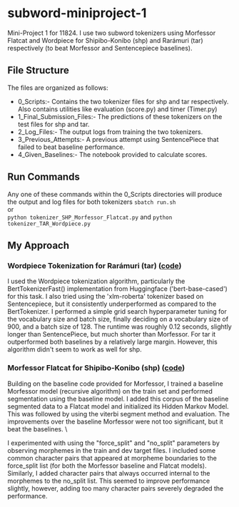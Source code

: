 # subword-miniproject-1
Mini-Project 1 for 11824. I use two subword tokenizers using Morfessor Flatcat and Wordpiece for Shipibo-Konibo (shp) and Rarámuri (tar) respectively (to beat Morfessor and Sentencepiece baselines).
 ## File Structure
The files are organized as follows:
- 0_Scripts:- Contains the two tokenizer files for shp and tar respectively. Also contains utilities like evaluation (score.py) and timer (Timer.py)
- 1_Final_Submission_Files:- The predictions of these tokenizers on the test files for shp and tar.
- 2_Log_Files:- The output logs from training the two tokenizers.
- 3_Previous_Attempts:- A previous attempt using SentencePiece that failed to beat baseline performance.
- 4_Given_Baselines:- The notebook provided to calculate scores.

 ## Run Commands
 Any one of these commands within the 0_Scripts directories will produce the output and log files for both tokenizers
`sbatch run.sh` \
or \
`python tokenizer_SHP_Morfessor_Flatcat.py` and
`python tokenizer_TAR_Wordpiece.py`

 ## My Approach
### Wordpiece Tokenization for Rarámuri (tar) ([code](https://github.com/Aadit3003/subword-miniproject-1/blob/7dd2aca9aecd7bf9b28f99a1d81c56613a8b4cd4/0_Scripts/tokenizer_TAR_Wordpiece.py))
I used the Wordpiece tokenization algorithm, particularly the BertTokenizerFast() implementation from Huggingface ('bert-base-cased') for this task. I also tried using the 'xlm-roberta' tokenizer based on Sentencepiece, but it consistently underperformed as compared to the BertTokenizer. I performed a simple grid search hyperparameter tuning for the vocabulary size and batch size, finally deciding on a vocabulary size of 900, and a batch size of 128. The runtime was roughly 0.12 seconds, slightly longer than SentencePiece, but much shorter than Morfessor. For tar it outperformed both baselines by a relatively large margin. However, this algorithm didn't seem to work as well for shp.

### Morfessor Flatcat for Shipibo-Konibo (shp) ([code](https://github.com/Aadit3003/subword-miniproject-1/blob/7dd2aca9aecd7bf9b28f99a1d81c56613a8b4cd4/0_Scripts/tokenizer_SHP_Morfessor_Flatcat.py))
Building on the baseline code provided for Morfessor, I trained a baseline Morfessor model (recursive algorithm) on the train set and performed segmentation using the baseline model. I added this corpus of the baseline segmented data to a Flatcat model and initialized its Hidden Markov Model. This was followed by using the viterbi segment method and evaluation. The improvements over the baseline Morfessor were not too significant, but it beat the baselines. \

I experimented with using the "force_split" and "no_split" parameters by observing morphemes in the train and dev target files. I included some common character pairs that appeared at morpheme boundaries to the force_split list (for both the Morfessor baseline and Flatcat models). Similarly, I added character pairs that always occurred internal to the morphemes to the no_split list. This seemed to improve performance slightly, however, adding too many character pairs severely degraded the performance.
